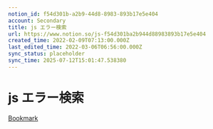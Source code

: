 ```yaml
---
notion_id: f54d301b-a2b9-44d8-8983-893b17e5e404
account: Secondary
title: js エラー検索
url: https://www.notion.so/js-f54d301ba2b944d88983893b17e5e404
created_time: 2022-02-09T07:13:00.000Z
last_edited_time: 2022-03-06T06:56:00.000Z
sync_status: placeholder
sync_time: 2025-07-12T15:01:47.538380
---
```

# js エラー検索

[Bookmark](https://qiita.com/e__ri/items/f1e2cd905573c6517f13)